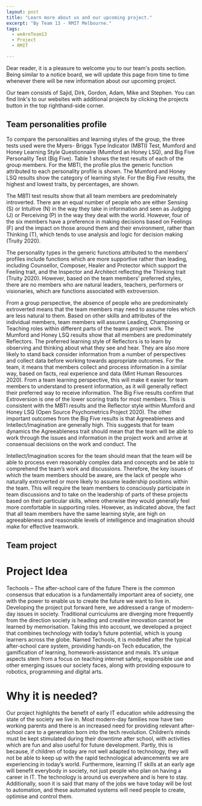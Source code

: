 ```yaml
---
layout: post
title: "Learn more about us and our upcoming project."
excerpt: "By Team 13 - RMIT Melbourne."
tags: 
  - weAreTeam13
  - Project
  - RMIT

---
```


Dear reader, it is a pleasure to welcome you to our team's posts section. Being similar to a notice board, we will update this page from time to time whenever there will be new information about our upcoming project. 

Our team consists of Sajid, Dirk, Gordon, Adam, Mike and Stephen. You can find link's to our websites with additional projects by clicking the projects button in the top righthand-side corner.

## Team personalities profile

To compare the personalities and learning styles of the group, the three tests used were the Myers-
Briggs Type Indicator (MBTI) Test, Mumford and Honey Learning Style Questionnaire (Mumford an
Honey LSQ), and Big Five Personality Test (Big Five).
Table 1 shows the test results of each of the group members. For the MBTI, the profile plus the generic function attributed to each personality profile is shown. The Mumford and Honey LSQ
results show the category of learning style. For the Big Five results, the highest and lowest traits, by
percentages, are shown.

The MBTI test results show that all team members are predominately introverted. There are an equal
number of people who are either Sensing (S) or Intuitive (N) in the way they take in information and
seen as Judging (J) or Perceiving (P) in the way they deal with the world. However, four of the six
members have a preference in making decisions based on Feelings (F) and the impact on those
around them and their environment, rather than Thinking (T), which tends to use analysis and logic for
decision making (Truity 2020).

The personality types in the generic functions attributed to the members’ profiles include functions
which are more supportive rather than leading, including Counsellor, Composer, Healer and
Protector which support the Feeling trait, and the Inspector and Architect reflecting the Thinking
trait (Truity 2020). However, based on the team members’ preferred styles, there are no members
who are natural leaders, teachers, performers or visionaries, which are functions associated with
extroversion.

From a group perspective, the absence of people who are predominately extroverted means that
the team members may need to assume roles which are less natural to them. Based on other skills
and attributes of the individual members, team members will assume Leading, Championing or
Teaching roles within different parts of the teams project work.
The Mumford and Honey LSQ results show that all members are predominately Reflectors. The
preferred learning style of Reflectors is to learn by observing and thinking about what they see and
hear. They are also more likely to stand back consider information from a number of perspectives and
collect data before working towards appropriate outcomes. For the team, it means that members
collect and process information in a similar way, based on facts, real experience and data (Mint
Human Resources 2020). From a team learning perspective, this will make it easier for team
members to understand to present information, as it will generally reflect their preferred way to
receive information.
The Big Five results confirm that Extroversion is one of the lower scoring traits for most members.
This is consistent with the MBTI results and the Reflector style within Mumford and Honey LSQ (Open
Source Psychometrics Project 2020). The other important outcomes from the Big Five results is that
Agreeableness and Intellect/Imagination are generally high. This suggests that for team dynamics
the Agreeableness trait should mean that the team will be able to work through the issues and
information in the project work and arrive at consensual decisions on the work and conduct. The

Intellect/Imagination scores for the team should mean that the team will be able to process even
reasonably complex data and concepts and be able to comprehend the team’s work and discussions.
Therefore, the key issues of which the team members should be aware, are the lack of people who
naturally extroverted or more likely to assume leadership positions within the team. This will
require the team members to consciously participate in team discussions and to take on the
leadership of parts of these projects based on their particular skills, where otherwise they would
generally feel more comfortable in supporting roles. However, as indicated above, the fact that all
team members have the same learning style, are high on agreeableness and reasonable levels of
intelligence and imagination should make for effective teamwork.

## Team project

# Project Idea
Techools – The after-school care of the future
There is the common consensus that education is a fundamentally important area of society, one with
the power to enable us to create the future we want to live in. Developing the project put forward here,
we addressed a range of modern-day issues in society. Traditional curriculums are diverging more
frequently from the direction society is heading and creative innovation cannot be learned by
memorisation. Taking this into account, we developed a project that combines technology with today’s
future potential, which is young learners across the globe. Named Techools, it is modelled after the
typical after-school care system, providing hands-on Tech education, the gamification of learning,
homework-assistance and meals. It’s unique aspects stem from a focus on teaching internet safety,
responsible use and other emerging issues our society faces, along with providing exposure to
robotics, programming and digital arts.

# Why it is needed?
Our project highlights the benefit of early IT education while addressing the state of the society we live
in. Most modern-day families now have two working parents and there is an increased need for
providing relevant after-school care to a generation born into the tech revolution. Children’s minds
must be kept stimulated during their downtime after school, with activities which are fun and also
useful for future development. Partly, this is because, if children of today are not well adapted to
technology, they will not be able to keep up with the rapid technological advancements we are
experiencing in today’s world. Furthermore, learning IT skills at an early age will benefit everybody in
society, not just people who plan on having a career in IT. The technology is around us everywhere
and is here to stay. Additionally, soon it is said that many of the jobs we have today will be lost to
automation, and these automated systems will need people to create, optimise and control them.


